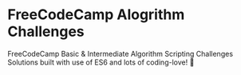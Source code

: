 # FreeCodeCamp Alogrithm Challenges
FreeCodeCamp Basic & Intermediate Algorithm Scripting Challenges Solutions built with use of ES6 and lots of coding-love! 💟
